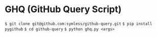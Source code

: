 # GHQ (GitHub Query Script)

`$ git clone git@github.com:symless/github-query.git`
`$ pip install pygithub`
`$ cd github-query`
`$ python ghq.py <args>`
